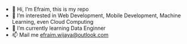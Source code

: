 - 👋 Hi, I’m Efraim, this is my repo
- 👀 I’m interested in Web Development, Mobile Development, Machine Learning, even Cloud Computing 
- 🌱 I’m currently learning Data Enginner
- 📫 Mail me efraim.wijaya@outlook.com
